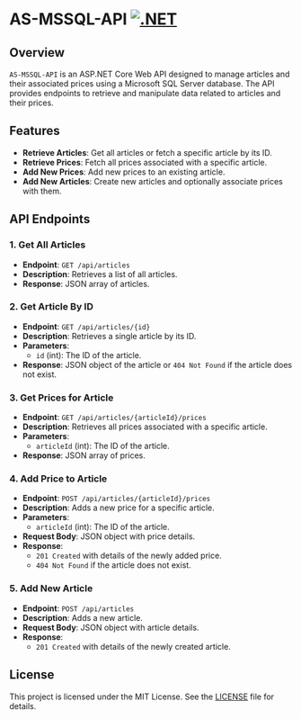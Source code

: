 # AS-MSSQL-API [![.NET](https://github.com/MishkaMishka/AS-MSSQL-API/actions/workflows/dotnet.yml/badge.svg?branch=master)](https://github.com/MishkaMishka/AS-MSSQL-API/actions/workflows/dotnet.yml)

## Overview

`AS-MSSQL-API` is an ASP.NET Core Web API designed to manage articles and their associated prices using a Microsoft SQL Server database. The API provides endpoints to retrieve and manipulate data related to articles and their prices.

## Features

- **Retrieve Articles**: Get all articles or fetch a specific article by its ID.
- **Retrieve Prices**: Fetch all prices associated with a specific article.
- **Add New Prices**: Add new prices to an existing article.
- **Add New Articles**: Create new articles and optionally associate prices with them.

## API Endpoints

### 1. Get All Articles

- **Endpoint**: `GET /api/articles`
- **Description**: Retrieves a list of all articles.
- **Response**: JSON array of articles.

### 2. Get Article By ID

- **Endpoint**: `GET /api/articles/{id}`
- **Description**: Retrieves a single article by its ID.
- **Parameters**: 
  - `id` (int): The ID of the article.
- **Response**: JSON object of the article or `404 Not Found` if the article does not exist.

### 3. Get Prices for Article

- **Endpoint**: `GET /api/articles/{articleId}/prices`
- **Description**: Retrieves all prices associated with a specific article.
- **Parameters**: 
  - `articleId` (int): The ID of the article.
- **Response**: JSON array of prices.

### 4. Add Price to Article

- **Endpoint**: `POST /api/articles/{articleId}/prices`
- **Description**: Adds a new price for a specific article.
- **Parameters**: 
  - `articleId` (int): The ID of the article.
- **Request Body**: JSON object with price details.
- **Response**: 
  - `201 Created` with details of the newly added price.
  - `404 Not Found` if the article does not exist.

### 5. Add New Article

- **Endpoint**: `POST /api/articles`
- **Description**: Adds a new article.
- **Request Body**: JSON object with article details.
- **Response**: 
  - `201 Created` with details of the newly created article.

## License

This project is licensed under the MIT License. See the [LICENSE](LICENSE) file for details.
